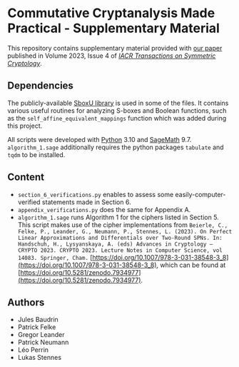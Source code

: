 # Commutative Cryptanalysis Made Practical - Supplementary Material

This repository contains supplementary material provided with [our paper](https://doi.org/10.46586/tosc.v2023.i4.299-329) published in
Volume 2023, Issue 4 of [*IACR Transactions on Symmetric Cryptology*](https://tosc.iacr.org/).

## Dependencies
 The publicly-available [SboxU library](https://github.com/lpp-crypto/sboxU) is used in some of the files.
 It contains various useful routines for analyzing S-boxes and Boolean functions,
 such as the ```self_affine_equivalent_mappings``` function which was added during this project.
 
 All scripts were developed with [Python](https://www.python.org/) 3.10 and [SageMath](https://www.sagemath.org/index.html) 9.7.
 ```algorithm_1.sage``` additionally requires the python packages ```tabulate``` and ```tqdm``` to be installed.

 ## Content
 - ```section_6_verifications.py``` enables to assess some easily-computer-verified statements made in Section 6.
 - ```appendix_verifications.py``` does the same for Appendix A.
 - ```algorithm_1.sage``` runs Algorithm 1 for the ciphers listed in Section 5. This script makes use of the cipher implementations from ```Beierle, C., Felke, P., Leander, G., Neumann, P., Stennes, L. (2023). On Perfect Linear Approximations and Differentials over Two-Round SPNs. In: Handschuh, H., Lysyanskaya, A. (eds) Advances in Cryptology – CRYPTO 2023. CRYPTO 2023. Lecture Notes in Computer Science, vol 14083. Springer, Cham.``` [https://doi.org/10.1007/978-3-031-38548-3_8](https://doi.org/10.1007/978-3-031-38548-3_8), which can be found at [https://doi.org/10.5281/zenodo.7934977](https://doi.org/10.5281/zenodo.7934977).

## Authors
- Jules Baudrin
- Patrick Felke
- Gregor Leander
- Patrick Neumann
- Léo Perrin
- Lukas Stennes
